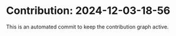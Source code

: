 # Contribution: 2024-12-03-18-56
This is an automated commit to keep the contribution graph active.
